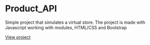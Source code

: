 # Product_API

Simple project that simulates a virtual store. The project is made with Javascript working with modules, HTML/CSS and Bootstrap

<a href="https://superb-tarsier-b38f00.netlify.app/src/pages/electronics.html" target="_blank">View project</a>
